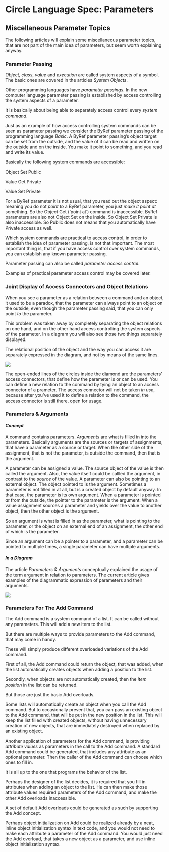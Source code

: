 ﻿Circle Language Spec: Parameters
================================

## **Miscellaneous Parameter Topics**
The following articles will explain some miscellaneous parameter topics, that are not part of the main idea of parameters, but seem worth explaining anyway.
### **Parameter Passing**
*Object*, *class*, *value* and *execution* are called system aspects of a symbol. The basic ones are covered in the articles *System Objects*.

Other programming languages have *parameter passings*. In the new computer language parameter passing is established by access controlling the system aspects of a parameter.

It is basically about being able to separately access control every *system command*.

Just as an example of how access controlling system commands can be seen as parameter passing we consider the ByRef parameter passing of the programming language *Basic*. A ByRef parameter passing’s object target can be set from the outside, and the value of it can be read and written on the outside and on the inside. You make it point to something, and you read and write its value.

Basically the following system commands are accessible:

Object Set Public

Value Get Private

Value Set Private

For a ByRef parameter it is not usual, that you read out the object aspect: meaning you do not *point to* a ByRef parameter, you just *make it point at* something. So the Object Get (‘point at’) command is inaccessible. ByRef parameters are also not Object Set on the inside. So Object Set Private is also inaccessible. So Public does not means that you automatically have Private access as well.

Which system commands are practical to access control, in order to establish the idea of parameter passing, is not that important. The most important thing is, that if you have access control over system commands, you can establish any known parameter passing.

Parameter passing can also be called *parameter access control*.

Examples of practical parameter access control may be covered later.
### **Joint Display of Access Connectors and Object Relations**
When you see a parameter as a relation between a command and an object, it used to be a paradox, that the parameter can always point to an object on the outside, even though the parameter passing said, that you can only point *to* the parameter.

This problem was taken away by completely separating the object relations on one hand, and on the other hand access controlling the system aspects of the parameter. In a diagram you will also see those two things separately displayed.

The relational position of the object and the way you can access it are separately expressed in the diagram, and not by means of the same lines.

![](images/3.%20Miscellaneous%20Parameter%20Topics.001.png)

The open-ended lines of the circles inside the diamond are the parameters’ access connectors, that define how the parameter is or can be used. You can define a new relation to the command by tying an object to an access connector of a prameter. The access connector will not be taken *in use*, because after you’ve used it to define a relation to the command, the access connector is still there, open for usage.
### **Parameters & Arguments**
#### *Concept*
A command contains parameters. *Arguments* are what is filled in into the parameters. Basically arguments are the sources or targets of assignments, that have a parameter as a source or target. When the other side of the assignment, that is not the parameter, is outside the command, then that is the argument.

A parameter can be assigned a value. The source object of the value is then called the argument. Also, the value itself could be callled the argument, in contrast to the *source* of the value. A parameter can also be pointing to an external object. The object pointed to is the argument. Sometimes a parameter is not filled in at all, but is a created object by default anyway. In that case, the parameter is its own argument. When a parameter is pointed *at* from the outside, the pointer to the parameter is the argument. When a value assignment sources a parameter and yields over the value to another object, then the other object is the argument.

So an argument is what is filled in as the parameter, what is pointing to the parameter, or the object on an external end of an assignment, the other end of which is the parameter.

Since an argument can be a pointer to a parameter, and a parameter can be pointed to multiple times, a single parameter can have multiple arguments.
#### *In a Diagram*
The article *Parameters & Arguments* conceptually explained the usage of the term argument in relation to parameters. The current article gives examples of the diagrammatic expression of parameters and their arguments.

![](images/3.%20Miscellaneous%20Parameter%20Topics.002.png)
### **Parameters For The Add Command**
The Add command is a system command of a list. It can be called without any parameters. This will add a new item to the list.

But there are multiple ways to provide parameters to the Add command, that may come in handy.

These will simply produce different overloaded variations of the Add command.

First of all, the Add command could return the object, that was added, when the list automatically creates objects when adding a position to the list.

Secondly, when objects are not automatically created, then the *item position* in the list can be returned.

But those are just the basic Add overloads.

Some lists will automatically create an object when you call the Add command. But to occasionally prevent that, you can pass an existing object to the Add command, that will be put in the new position in the list. This will keep the list filled with created objects, without having unnecessary creation of new objects, that are immediately destroyed when replaced by an existing object.

Another application of parameters for the Add command, is providing *attribute values* as parameters in the call to the Add command. A standard Add command could be generated, that includes any attribute as an optional parameter. Then the caller of the Add command can choose which ones to fill in.

It is all up to the one that programs the behavior of the list.

Perhaps the designer of the list decides, it is required that you fill in attributes when adding an object to the list. He can then make those attribute values required parameters of the Add command, and make the other Add overloads inaccessible.

A set of default Add overloads could be generated as such by supporting the Add concept.

Perhaps object initialization on Add could be realized already by a neat, inline object initialization syntax in text code, and you would not need to make each attribute a parameter of the Add command. You would just need the Add overload, that takes a new object as a parameter, and use inline object initialization syntax.
